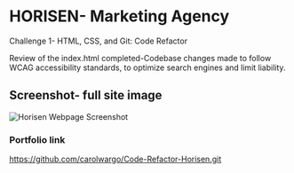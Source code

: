 # HORISEN- Marketing Agency
Challenge 1- HTML, CSS, and Git: Code Refactor

Review of the index.html completed-Codebase changes made to follow WCAG accessibility standards, to optimize search engines and limit liability. 

## Screenshot- full site image
![Horisen Webpage Screenshot](file:///C:/Users/carol/OneDrive/Pictures/Horisen%20screenshot.png?raw=1)

### Portfolio link
https://github.com/carolwargo/Code-Refactor-Horisen.git

<!-- Note: HTML code written in HTml:5-->
<!-- Note: The character encoding for the page is set to UTF-8 -->
<!-- Note: This is the external CSS file for the website -->
<!-- Note: Code uses the following semantic tags <header>, <nav>, <section>, <aside>, and <footer>.-->
<!-- Note: Main content in 2 sections- main and aside>
    